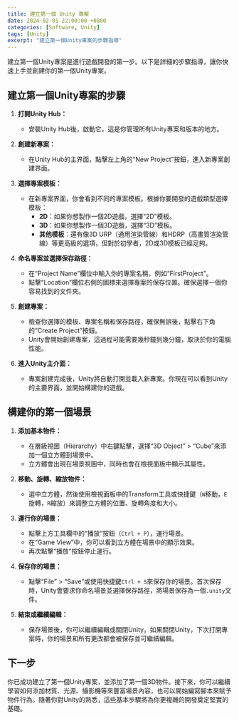 ```yaml
---
title: 建立第一個 Unity 專案
date: 2024-02-01 22:00:00 +0800
categories: [Software, Unity]
tags: [Unity] 
excerpt: "建立第一個Unity專案的步驟指導"
---
```


建立第一個Unity專案是進行遊戲開發的第一步。以下是詳細的步驟指導，讓你快速上手並創建你的第一個Unity專案。

## 建立第一個Unity專案的步驟

1. **打開Unity Hub：**
   - 安裝Unity Hub後，啟動它。這是你管理所有Unity專案和版本的地方。

2. **創建新專案：**
   - 在Unity Hub的主界面，點擊左上角的“New Project”按鈕，進入新專案創建界面。

3. **選擇專案模板：**
   - 在新專案界面，你會看到不同的專案模板。根據你要開發的遊戲類型選擇模板：
     - **2D**：如果你想製作一個2D遊戲，選擇“2D”模板。
     - **3D**：如果你想製作一個3D遊戲，選擇“3D”模板。
     - **其他模板**：還有像3D URP（通用渲染管線）和HDRP（高畫質渲染管線）等更高級的選項，但對於初學者，2D或3D模板已經足夠。

4. **命名專案並選擇保存路徑：**
   - 在“Project Name”欄位中輸入你的專案名稱，例如“FirstProject”。
   - 點擊“Location”欄位右側的圖標來選擇專案的保存位置。確保選擇一個你容易找到的文件夾。

5. **創建專案：**
   - 檢查你選擇的模板、專案名稱和保存路徑，確保無誤後，點擊右下角的“Create Project”按鈕。
   - Unity會開始創建專案，這過程可能需要幾秒鐘到幾分鐘，取決於你的電腦性能。

6. **進入Unity主介面：**
   - 專案創建完成後，Unity將自動打開並載入新專案。你現在可以看到Unity的主要界面，並開始構建你的遊戲。

## 構建你的第一個場景

1. **添加基本物件：**
   - 在層級視圖（Hierarchy）中右鍵點擊，選擇“3D Object” > “Cube”來添加一個立方體到場景中。
   - 立方體會出現在場景視圖中，同時也會在檢視面板中顯示其屬性。

2. **移動、旋轉、縮放物件：**
   - 選中立方體，然後使用檢視面板中的Transform工具或快捷鍵（`W`移動，`E`旋轉，`R`縮放）來調整立方體的位置、旋轉角度和大小。

3. **運行你的場景：**
   - 點擊上方工具欄中的“播放”按鈕（`Ctrl + P`），運行場景。
   - 在“Game View”中，你可以看到立方體在場景中的顯示效果。
   - 再次點擊“播放”按鈕停止運行。

4. **保存你的場景：**
   - 點擊“File” > “Save”或使用快捷鍵`Ctrl + S`來保存你的場景。首次保存時，Unity會要求你命名場景並選擇保存路徑，將場景保存為一個`.unity`文件。

5. **結束或繼續編輯：**
   - 保存場景後，你可以繼續編輯或關閉Unity。如果關閉Unity，下次打開專案時，你的場景和所有更改都會被保存並可繼續編輯。

## 下一步

你已成功建立了第一個Unity專案，並添加了第一個3D物件。接下來，你可以繼續學習如何添加材質、光源、攝影機等來豐富場景內容，也可以開始編寫腳本來賦予物件行為。隨著你對Unity的熟悉，這些基本步驟將為你更複雜的開發奠定堅實的基礎。
